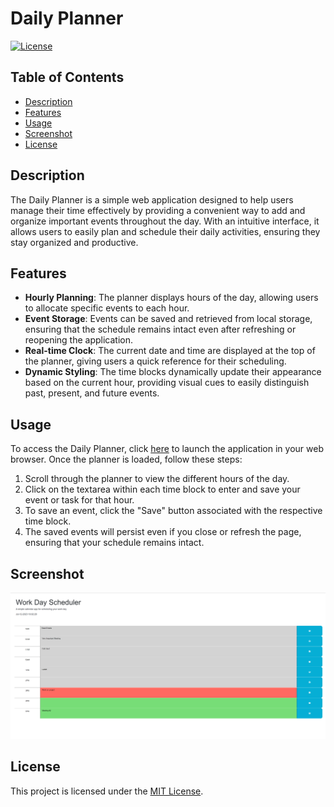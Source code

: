 # Daily Planner

[![License](https://img.shields.io/badge/License-MIT-blue.svg)](https://opensource.org/licenses/MIT)

## Table of Contents

- [Description](#description)
- [Features](#features)
- [Usage](#usage)
- [Screenshot](#screenshot)
- [License](#license)

## Description

The Daily Planner is a simple web application designed to help users manage their time effectively by providing a convenient way to add and organize important events throughout the day. With an intuitive interface, it allows users to easily plan and schedule their daily activities, ensuring they stay organized and productive.

## Features

- **Hourly Planning**: The planner displays hours of the day, allowing users to allocate specific events to each hour.
- **Event Storage**: Events can be saved and retrieved from local storage, ensuring that the schedule remains intact even after refreshing or reopening the application.
- **Real-time Clock**: The current date and time are displayed at the top of the planner, giving users a quick reference for their scheduling.
- **Dynamic Styling**: The time blocks dynamically update their appearance based on the current hour, providing visual cues to easily distinguish past, present, and future events.

## Usage

To access the Daily Planner, click [here](https://sernat243.github.io/Daily-Planner/) to launch the application in your web browser. Once the planner is loaded, follow these steps:

1. Scroll through the planner to view the different hours of the day.
2. Click on the textarea within each time block to enter and save your event or task for that hour.
3. To save an event, click the "Save" button associated with the respective time block.
4. The saved events will persist even if you close or refresh the page, ensuring that your schedule remains intact.

## Screenshot

![Daily Planner Screenshot](Assets/images/screenshot.png)

## License

This project is licensed under the [MIT License](LICENSE).